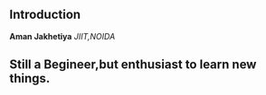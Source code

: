 ## Introduction

**Aman Jakhetiya**
*JIIT,NOIDA*

## Still a Begineer,but enthusiast to learn new things.

